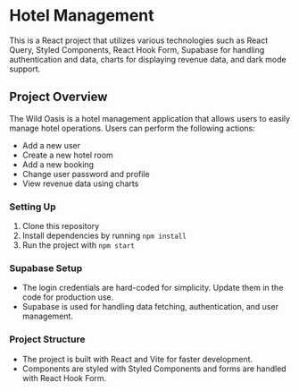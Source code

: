 # Hotel Management

This is a React project that utilizes various technologies such as React Query, Styled Components, React Hook Form, Supabase for handling authentication and data, charts for displaying revenue data, and dark mode support.

## Project Overview
The Wild Oasis is a hotel management application that allows users to easily manage hotel operations. Users can perform the following actions:
- Add a new user
- Create a new hotel room
- Add a new booking
- Change user password and profile
- View revenue data using charts

### Setting Up
1. Clone this repository
2. Install dependencies by running `npm install`
3. Run the project with `npm start`

### Supabase Setup
- The login credentials are hard-coded for simplicity. Update them in the code for production use.
- Supabase is used for handling data fetching, authentication, and user management.

### Project Structure
- The project is built with React and Vite for faster development.
- Components are styled with Styled Components and forms are handled with React Hook Form.

